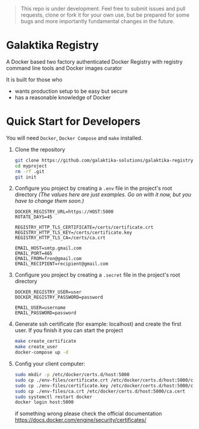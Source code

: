 > This repo is under development. Feel free to submit issues and
> pull requests, clone or fork it for your own use, but be prepared
> for some bugs and more importantly fundamental changes in the future.

# Galaktika Registry

A Docker based two factory authenticated Docker Registry with registry
command line tools and Docker images curator

It is built for those who

- wants production setup to be easy but secure
- has a reasonable knowledge of Docker

# Quick Start for Developers

You will need `Docker`, `Docker Compose` and `make` installed.

1.  Clone the repository

    ```sh
    git clone https://github.com/galaktika-solutions/galaktika-registry.git myproject
    cd myproject
    rm -rf .git
    git init
    ```

1.  Configure you project by creating a `.env` file in the project's root directory
    _(The values here are just examples. Go on with it now, but you have to
    change them soon.)_

    ```env
    DOCKER_REGISTRY_URL=https://HOST:5000
    ROTATE_DAYS=45

    REGISTRY_HTTP_TLS_CERTIFICATE=/certs/certificate.crt
    REGISTRY_HTTP_TLS_KEY=/certs/certificate.key
    REGISTRY_HTTP_TLS_CA=/certs/ca.crt

    EMAIL_HOST=smtp.gmail.com
    EMAIL_PORT=465
    EMAIL_FROM=fron@gmail.com
    EMAIL_RECIPIENT=recipient@gmail.com
    ```

1.  Configure you project by creating a `.secret` file in the project's root directory

    ```env
    DOCKER_REGISTRY_USER=user
    DOCKER_REGISTRY_PASSWORD=password

    EMAIL_USER=username
    EMAIL_PASSWORD=password
    ```

1.  Generate ssh certificate (for example: localhost) and create the first user.
    If you finish it you can start the project

    ```sh
    make create_certificate
    make create_user
    docker-compose up -d
    ```

1.  Config your client computer:

    ```sh
    sudo mkdir -p /etc/docker/certs.d/host:5000
    sudo cp ./env-files/certificate.crt /etc/docker/certs.d/host:5000/client.cert
    sudo cp ./env-files/certificate.key /etc/docker/certs.d/host:5000/client.key
    sudo cp ./env-files/ca.crt /etc/docker/certs.d/host:5000/ca.cert
    sudo systemctl restart docker
    docker login host:5000
    ```

    if something wrong please check the official documentation
    https://docs.docker.com/engine/security/certificates/
